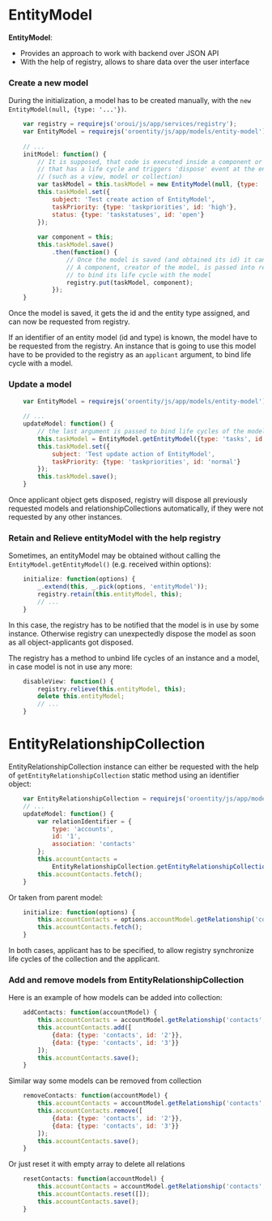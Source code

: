# EntityModel

**EntityModel**:
 - Provides an approach to work with backend over JSON API
 - With the help of registry, allows to share data over the user interface

### Create a new model

During the initialization, a model has to be created manually, with the `new EntityModel(null, {type: '...'})`.  

```javascript
    var registry = requirejs('oroui/js/app/services/registry');
    var EntityModel = requirejs('oroentity/js/app/models/entity-model');
    
    // ...
    initModel: function() {
        // It is supposed, that code is executed inside a component or some other instance 
        // that has a life cycle and triggers 'dispose' event at the end
        // (such as a view, model or collection)
        var taskModel = this.taskModel = new EntityModel(null, {type: 'tasks'});
        this.taskModel.set({
            subject: 'Test create action of EntityModel',
            taskPriority: {type: 'taskpriorities', id: 'high'},
            status: {type: 'taskstatuses', id: 'open'}
        });
        
        var component = this;
        this.taskModel.save()
            .then(function() {
                // Once the model is saved (and obtained its id) it can be published into the registry.
                // A component, creator of the model, is passed into registry 
                // to bind its life cycle with the model
                registry.put(taskModel, component);
            });
    }
```

Once the model is saved, it gets the id and the entity type assigned, and can now be requested from registry.

If an identifier of an entity model (id and type) is known, the model have to be requested from the registry. An instance that is going to use this model 
have to be provided to the registry as an `applicant` argument, to bind life cycle with a model.

### Update a model

```javascript
    var EntityModel = requirejs('oroentity/js/app/models/entity-model');
    
    // ...
    updateModel: function() {
        // the last argument is passed to bind life cycles of the model and applicant
        this.taskModel = EntityModel.getEntityModel({type: 'tasks', id: '25'}, this);
        this.taskModel.set({
            subject: 'Test update action of EntityModel',
            taskPriority: {type: 'taskpriorities', id: 'normal'}
        });
        this.taskModel.save();
    }
```

Once applicant object gets disposed, registry will dispose all previously requested models and relationshipCollections
automatically, if they were not requested by any other instances.

### Retain and Relieve entityModel with the help registry

Sometimes, an entityModel may be obtained without calling the `EntityModel.getEntityModel()`
(e.g. received within options):

```javascript
    initialize: function(options) {
        _.extend(this, _.pick(options, 'entityModel'));
        registry.retain(this.entityModel, this);
        // ...
    }
```

In this case, the registry has to be notified that the model is in use by some instance. Otherwise registry can unexpectedly dispose
the model as soon as all object-applicants got disposed.

The registry has a method to unbind life cycles of an instance and a model, in case model is not in use any more:

```javascript
    disableView: function() {
        registry.relieve(this.entityModel, this);
        delete this.entityModel;
        // ...
    }
```

# EntityRelationshipCollection

EntityRelationshipCollection instance can either be requested with the help of `getEntityRelationshipCollection` static method using an identifier object:

```javascript
    var EntityRelationshipCollection = requirejs('oroentity/js/app/models/entity-relationship-collection');
    // ...
    updateModel: function() {
        var relationIdentifier = {
            type: 'accounts', 
            id: '1',
            association: 'contacts'
        };
        this.accountContacts = 
            EntityRelationshipCollection.getEntityRelationshipCollection(relationIdentifier, this);
        this.accountContacts.fetch();
    }
```

Or taken from parent model:

```javascript
    initialize: function(options) {
        this.accountContacts = options.accountModel.getRelationship('contacts', this);
        this.accountContacts.fetch();
    }
```

In both cases, applicant has to be specified, to allow registry synchronize life cycles of the collection and the applicant.

### Add and remove models from EntityRelationshipCollection

Here is an example of how models can be added into collection:

```javascript
    addContacts: function(accountModel) {
        this.accountContacts = accountModel.getRelationship('contacts', this);
        this.accountContacts.add([
            {data: {type: 'contacts', id: '2'}},
            {data: {type: 'contacts', id: '3'}}
        ]);
        this.accountContacts.save();
    }
```
Similar way some models can be removed from collection
```javascript
    removeContacts: function(accountModel) {
        this.accountContacts = accountModel.getRelationship('contacts', this);
        this.accountContacts.remove([
            {data: {type: 'contacts', id: '2'}},
            {data: {type: 'contacts', id: '3'}}
        ]);
        this.accountContacts.save();
    }
```
Or just reset it with empty array to delete all relations
```javascript
    resetContacts: function(accountModel) {
        this.accountContacts = accountModel.getRelationship('contacts', this);
        this.accountContacts.reset([]);
        this.accountContacts.save();
    }
```
